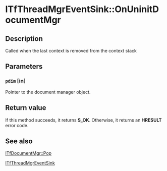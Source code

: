 # ITfThreadMgrEventSink::OnUninitDocumentMgr

## Description

Called when the last context is removed from the context stack

## Parameters

### `pdim` [in]

Pointer to the document manager object.

## Return value

If this method succeeds, it returns **S_OK**. Otherwise, it returns an **HRESULT** error code.

## See also

[ITfDocumentMgr::Pop](https://learn.microsoft.com/windows/desktop/api/msctf/nf-msctf-itfdocumentmgr-pop)

[ITfThreadMgrEventSink](https://learn.microsoft.com/windows/desktop/api/msctf/nn-msctf-itfthreadmgreventsink)